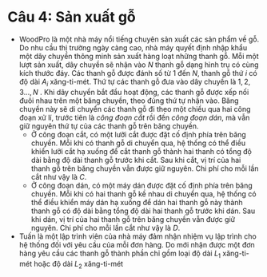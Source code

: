 # Câu 4: Sản xuất gỗ 
- WoodPro là một nhà máy nổi tiếng chuyên sản xuất các sản phẩm về gỗ. Do nhu cầu thị trường ngày càng cao, nhà máy quyết định nhập khẩu một dây chuyền thông minh sản xuất hàng loạt những thanh gỗ. Mỗi một lượt sản xuất, dây chuyền sẽ nhận vào $N$ thanh gỗ dạng hình trụ có cùng kích thước đáy. Các thanh gỗ được đánh số từ $1$ đến $N$, thanh gỗ thứ $i$ có độ dài $A_{i}$ xăng-ti-mét. Thứ tự các thanh gỗ đưa vào dây chuyền là $1,2,3...,N$ . Khi dây chuyền bắt đầu hoạt động, các thanh gỗ được xếp nối đuôi nhau trên một băng chuyền, theo đúng thứ tự nhận vào. Băng chuyền này sẽ di chuyển các thanh gỗ đi theo một chiều qua hai công đoạn xử lí, trước tiên là *công đoạn cắt* rồi đến *công đoạn dán*, mà vẫn giữ nguyên thứ tự của các thanh gỗ trên băng chuyền.
    - Ở công đoạn cắt, có một lưỡi cắt được đặt cố định phía trên băng chuyền. Mỗi khi có thanh gỗ di chuyển qua, hệ thống có thể điều khiển lưỡi cắt hạ xuống để cắt thanh gỗ thành hai thanh có tổng độ dài bằng độ dài thanh gỗ trước khi cắt. Sau khi cắt, vị trí của hai thanh gỗ trên băng chuyền vẫn được giữ nguyên. Chi phí cho mỗi lần cắt như vậy là $C$.
    - Ở công đoạn dán, có một máy dán được đặt cố định phía trên băng chuyền. Mỗi khi có hai thanh gỗ kề nhau di chuyển qua, hệ thống có thể điều khiển máy dán hạ xuống để dán hai thanh gỗ này thành thanh gỗ có độ dài bằng tổng độ dài hai thanh gỗ trước khi dán. Sau khi dán, vị trí của hai thanh gỗ trên băng chuyền vẫn được giữ nguyên. Chi phí cho mỗi lần cắt như vậy là $D$.
- Tuấn là một lập trình viên của nhà máy đảm nhận nhiệm vụ lập trình cho hệ thống đối với yêu cầu của mỗi đơn hàng. Do mới nhận được một đơn hàng yêu cầu các thanh gỗ thành phần chỉ gồm loại độ dài $L_{1}$ xăng-ti-mét hoặc độ dài $L_{2}$ xăng-ti-mét
